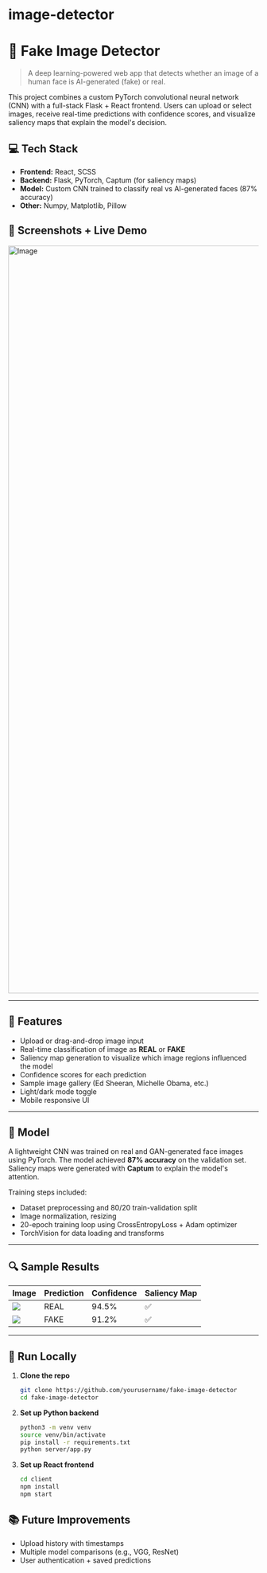 # image-detector

# 🧠 Fake Image Detector

> A deep learning-powered web app that detects whether an image of a human face is AI-generated (fake) or real.

This project combines a custom PyTorch convolutional neural network (CNN) with a full-stack Flask + React frontend. Users can upload or select images, receive real-time predictions with confidence scores, and visualize saliency maps that explain the model's decision.

## 💻 Tech Stack

- **Frontend:** React, SCSS
- **Backend:** Flask, PyTorch, Captum (for saliency maps)
- **Model:** Custom CNN trained to classify real vs AI-generated faces (87% accuracy)
- **Other:** Numpy, Matplotlib, Pillow

## 📸 Screenshots + Live Demo

<img width="1501" alt="Image" src="https://github.com/user-attachments/assets/bb777c2d-05ca-4ba0-af15-1013fe77d1e6" />

---

## 🎯 Features

- Upload or drag-and-drop image input  
- Real-time classification of image as **REAL** or **FAKE**  
- Saliency map generation to visualize which image regions influenced the model  
- Confidence scores for each prediction  
- Sample image gallery (Ed Sheeran, Michelle Obama, etc.)  
- Light/dark mode toggle  
- Mobile responsive UI  

---

## 🧠 Model

A lightweight CNN was trained on real and GAN-generated face images using PyTorch. The model achieved **87% accuracy** on the validation set. Saliency maps were generated with **Captum** to explain the model's attention.

Training steps included:

- Dataset preprocessing and 80/20 train-validation split  
- Image normalization, resizing  
- 20-epoch training loop using CrossEntropyLoss + Adam optimizer  
- TorchVision for data loading and transforms  

---

## 🔍 Sample Results

| Image | Prediction | Confidence | Saliency Map |
|-------|------------|------------|---------------|
| ![](https://github.com/user-attachments/assets/5788fba9-d701-476f-a898-42c5cda8626c) | REAL | 94.5% | ✅ |
| ![](https://github.com/user-attachments/assets/5118f69d-5f1e-48c6-9798-70ea2b2b49c8)| FAKE | 91.2% | ✅ |

---

## 🚀 Run Locally

1. **Clone the repo**
   ```bash
   git clone https://github.com/yourusername/fake-image-detector
   cd fake-image-detector
   ```

2. **Set up Python backend**
   ```bash
   python3 -m venv venv
   source venv/bin/activate
   pip install -r requirements.txt
   python server/app.py
   ```

3. **Set up React frontend**
   ```bash
   cd client
   npm install
   npm start
   ```

## 📚 Future Improvements

- Upload history with timestamps  
- Multiple model comparisons (e.g., VGG, ResNet)  
- User authentication + saved predictions  


